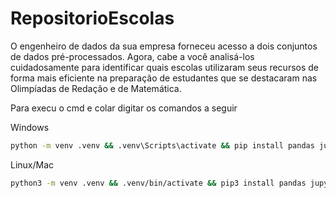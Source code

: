 # RepositorioEscolas

O engenheiro de dados da sua empresa forneceu acesso a dois conjuntos de dados pré-processados. Agora, cabe a você analisá-los cuidadosamente para identificar quais escolas utilizaram seus recursos de forma mais eficiente na preparação de estudantes que se destacaram nas Olimpíadas de Redação e de Matemática.

Para execu o cmd e colar digitar os comandos a seguir

Windows
```bash
python -m venv .venv && .venv\Scripts\activate && pip install pandas jupyter && jupyter notebook
```

Linux/Mac
```bash
python3 -m venv .venv && .venv/bin/activate && pip3 install pandas jupyter && jupyter notebook
```